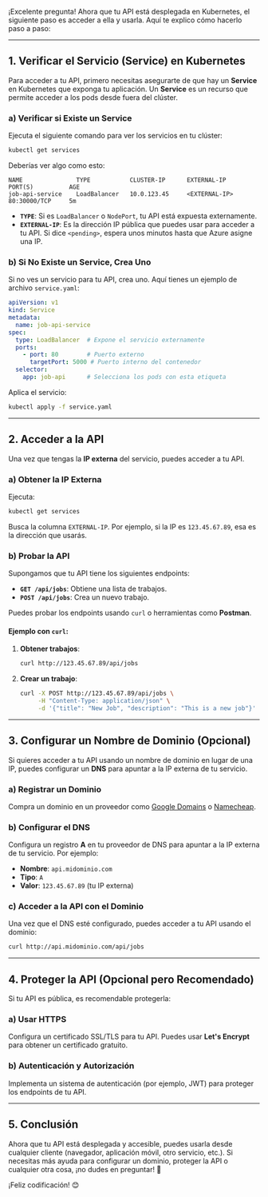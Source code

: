 ¡Excelente pregunta! Ahora que tu API está desplegada en Kubernetes, el siguiente paso es acceder a ella y usarla. Aquí te explico cómo hacerlo paso a paso:

---

## 1. **Verificar el Servicio (Service) en Kubernetes**

Para acceder a tu API, primero necesitas asegurarte de que hay un **Service** en Kubernetes que exponga tu aplicación. Un **Service** es un recurso que permite acceder a los pods desde fuera del clúster.

### a) **Verificar si Existe un Service**

Ejecuta el siguiente comando para ver los servicios en tu clúster:

```bash
kubectl get services
```

Deberías ver algo como esto:

```
NAME               TYPE           CLUSTER-IP      EXTERNAL-IP     PORT(S)          AGE
job-api-service    LoadBalancer   10.0.123.45     <EXTERNAL-IP>   80:30000/TCP     5m
```

- **`TYPE`**: Si es `LoadBalancer` o `NodePort`, tu API está expuesta externamente.
- **`EXTERNAL-IP`**: Es la dirección IP pública que puedes usar para acceder a tu API. Si dice `<pending>`, espera unos minutos hasta que Azure asigne una IP.

### b) **Si No Existe un Service, Crea Uno**

Si no ves un servicio para tu API, crea uno. Aquí tienes un ejemplo de archivo `service.yaml`:

```yaml
apiVersion: v1
kind: Service
metadata:
  name: job-api-service
spec:
  type: LoadBalancer  # Expone el servicio externamente
  ports:
    - port: 80        # Puerto externo
      targetPort: 5000 # Puerto interno del contenedor
  selector:
    app: job-api      # Selecciona los pods con esta etiqueta
```

Aplica el servicio:

```bash
kubectl apply -f service.yaml
```

---

## 2. **Acceder a la API**

Una vez que tengas la **IP externa** del servicio, puedes acceder a tu API.

### a) **Obtener la IP Externa**

Ejecuta:

```bash
kubectl get services
```

Busca la columna `EXTERNAL-IP`. Por ejemplo, si la IP es `123.45.67.89`, esa es la dirección que usarás.

### b) **Probar la API**

Supongamos que tu API tiene los siguientes endpoints:

- **`GET /api/jobs`**: Obtiene una lista de trabajos.
- **`POST /api/jobs`**: Crea un nuevo trabajo.

Puedes probar los endpoints usando `curl` o herramientas como **Postman**.

#### Ejemplo con `curl`:

1. **Obtener trabajos**:

   ```bash
   curl http://123.45.67.89/api/jobs
   ```

2. **Crear un trabajo**:

   ```bash
   curl -X POST http://123.45.67.89/api/jobs \
        -H "Content-Type: application/json" \
        -d '{"title": "New Job", "description": "This is a new job"}'
   ```

---

## 3. **Configurar un Nombre de Dominio (Opcional)**

Si quieres acceder a tu API usando un nombre de dominio en lugar de una IP, puedes configurar un **DNS** para apuntar a la IP externa de tu servicio.

### a) **Registrar un Dominio**

Compra un dominio en un proveedor como [Google Domains](https://domains.google/) o [Namecheap](https://www.namecheap.com/).

### b) **Configurar el DNS**

Configura un registro **A** en tu proveedor de DNS para apuntar a la IP externa de tu servicio. Por ejemplo:

- **Nombre**: `api.midominio.com`
- **Tipo**: `A`
- **Valor**: `123.45.67.89` (tu IP externa)

### c) **Acceder a la API con el Dominio**

Una vez que el DNS esté configurado, puedes acceder a tu API usando el dominio:

```bash
curl http://api.midominio.com/api/jobs
```

---

## 4. **Proteger la API (Opcional pero Recomendado)**

Si tu API es pública, es recomendable protegerla:

### a) **Usar HTTPS**

Configura un certificado SSL/TLS para tu API. Puedes usar **Let's Encrypt** para obtener un certificado gratuito.

### b) **Autenticación y Autorización**

Implementa un sistema de autenticación (por ejemplo, JWT) para proteger los endpoints de tu API.

---

## 5. **Conclusión**

Ahora que tu API está desplegada y accesible, puedes usarla desde cualquier cliente (navegador, aplicación móvil, otro servicio, etc.). Si necesitas más ayuda para configurar un dominio, proteger la API o cualquier otra cosa, ¡no dudes en preguntar! 🚀

¡Feliz codificación! 😊